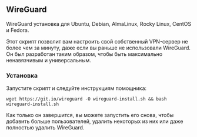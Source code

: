 ##    WireGuard
WireGuard установка для Ubuntu, Debian, AlmaLinux, Rocky Linux, CentOS и Fedora.

Этот скрипт позволит вам настроить свой собственный VPN-сервер не более чем за минуту, даже если вы раньше не использовали WireGuard. Он был разработан таким образом, чтобы быть максимально ненавязчивым и универсальным.

### Установка
Запустите скрипт и следуйте инструкциям помощника:

`wget https://git.io/wireguard -O wireguard-install.sh && bash wireguard-install.sh`

Как только он завершится, вы можете запустить его снова, чтобы добавить больше пользователей, удалить некоторых из них или даже полностью удалить WireGuard.
